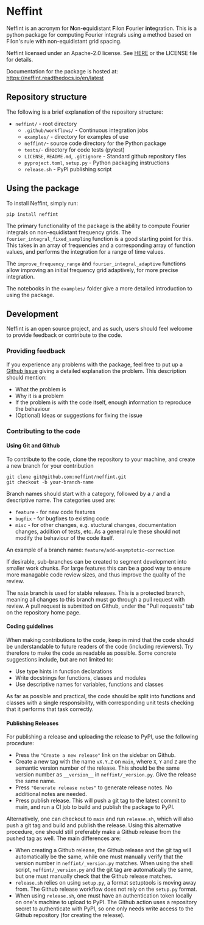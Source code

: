 # Neffint
Neffint is an acronym for **N**on-**e**quidistant **F**ilon **F**ourier **int**egration. This is a python package for computing Fourier integrals using a method based on Filon's rule with non-equidistant grid spacing.

Neffint licensed under an Apache-2.0 license. See [HERE](https://www.apache.org/licenses/LICENSE-2.0) or the LICENSE file for details.

Documentation for the package is hosted at: https://neffint.readthedocs.io/en/latest

## Repository structure

The following is a brief explanation of the repository structure:

- `neffint/` - root directory
    - `.github/workflows/` - Continuous integration jobs
    - `examples/` - directory for examples of use
    - `neffint/`- source code directory for the Python package
    - `tests/`- directory for code tests (pytest)
    - `LICENSE`, `README.md`, `.gitignore` - Standard github repository files
    - `pyproject.toml`, `setup.py` - Python packaging instructions
    - `release.sh` - PyPI publishing script

## Using the package

To install Neffint, simply run:

    pip install neffint

The primary functionality of the package is the ability to compute Fourier integrals on non-equidistant frequency grids. The `fourier_integral_fixed_sampling` function is a good starting point for this. This takes in an array of frequencies and a corresponding array of function values, and performs the integration for a range of time values.

The `improve_frequency_range` and `fourier_integral_adaptive` functions allow improving an initial frequency grid adaptively, for more precise integration.

The notebooks in the `examples/` folder give a more detailed introduction to using the package.

## Development

Neffint is an open source project, and as such, users should feel welcome to provide feedback or contribute to the code.

### Providing feedback

If you experience any problems with the package, feel free to put up a [Github issue](https://github.com/neffint/neffint/issues) giving a detailed explanation the problem. This description should mention:

- What the problem is
- Why it is a problem
- If the problem is with the code itself, enough information to reproduce the behaviour
- (Optional) Ideas or suggestions for fixing the issue

### Contributing to the code

#### Using Git and Github

To contribute to the code, clone the repository to your machine, and create a new branch for your contribution

    git clone git@github.com:neffint/neffint.git
    git checkout -b your-branch-name

Branch names should start with a category, followed by a `/` and a descriptive name. The categories used are:
- `feature` - for new code features
- `bugfix` - for bugfixes to existing code
- `misc` - for other changes, e.g. stuctural changes, documentation changes, addition of tests, etc. As a general rule these should not modify the behaviour of the code itself.

An example of a branch name: `feature/add-asymptotic-correction`

If desirable, sub-branches can be created to segment development into smaller work chunks. For large features this can be a good way to ensure more managable code review sizes, and thus improve the quality of the review.

The `main` branch is used for stable releases. This is a protected branch, meaning all changes to this branch must go through a pull request with review. A pull request is submitted on Github, under the "Pull requests" tab on the repository home page.

#### Coding guidelines

When making contributions to the code, keep in mind that the code should be understandable to future readers of the code (including reviewers). Try therefore to make the code as readable as possible. Some concrete suggestions include, but are not limited to:
- Use type hints in function declarations
- Write docstrings for functions, classes and modules
- Use descriptive names for variables, functions and classes

As far as possible and practical, the code should be split into functions and classes with a single responsibility, with corresponding unit tests checking that it performs that task correctly.

#### Publishing Releases

For publishing a release and uploading the release to PyPI, use the following procedure:

- Press the `"Create a new release"` link on the sidebar on Github.
- Create a new tag with the name `vX.Y.Z` on `main`, where `X`, `Y` and `Z` are the semantic version number of the release. This should be the same version number as `__version__` in `neffint/_version.py`. Give the release the same name.
- Press `"Generate release notes"` to generate release notes. No additional notes are needed.
- Press publish release. This will push a git tag to the latest commit to main, and run a CI job to build and publish the package to PyPI.

Alternatively, one can checkout to `main` and run `release.sh`, which will also push a git tag and build and publish the release. Using this alternative procedure, one should still preferably make a Github release from the pushed tag as well. The main differences are:

- When creating a Github release, the Github release and the git tag will automatically be the same, while one must manually verify that the version number in `neffint/_version.py` matches. When using the shell script, `neffint/_version.py` and the git tag are automatically the same, but one must manually check that the Github release matches.
- `release.sh` relies on using `setup.py`, a format setuptools is moving away from. The Github release workflow does not rely on the `setup.py` format.
- When using `release.sh`, one must have an authentication token locally on one's machine to upload to PyPI. The Github action uses a repository secret to authenticate with PyPI, so one only needs write access to the Github repository (for creating the release).
